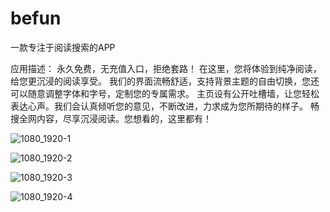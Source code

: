# befun

一款专注于阅读搜索的APP

应用描述：    永久免费，无充值入口，拒绝套路！    在这里，您将体验到纯净阅读，给您更沉浸的阅读享受。    我们的界面流畅舒适，支持背景主题的自由切换，您还可以随意调整字体和字号，定制您的专属需求。    主页设有公开吐槽墙，让您轻松表达心声。我们会认真倾听您的意见，不断改进，力求成为您所期待的样子。    畅搜全网内容，尽享沉浸阅读。您想看的，这里都有！




![1080_1920-1](https://github.com/user-attachments/assets/5199c6cd-eb15-45d6-a71e-37c5cc35381e)


![1080_1920-2](https://github.com/user-attachments/assets/04d16240-a9e5-455e-9e09-dbeb5a484630)


![1080_1920-3](https://github.com/user-attachments/assets/4cc25b5a-c02f-454c-ada5-c6cea703bdd9)


![1080_1920-4](https://github.com/user-attachments/assets/ac4f6e54-ce34-4c87-aa8d-57dd16986023)


